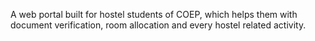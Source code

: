A web portal built for hostel students of COEP, which helps them with document verification, room allocation and every hostel related activity.
